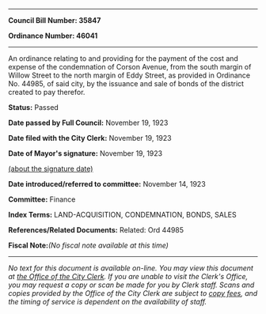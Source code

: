 

********

**Council Bill Number: 35847**
   
**Ordinance Number: 46041**
********

 An ordinance relating to and providing for the payment of the cost and expense of the condemnation of Corson Avenue, from the south margin of Willow Street to the north margin of Eddy Street, as provided in Ordinance No. 44985, of said city, by the issuance and sale of bonds of the district created to pay therefor.

**Status:** Passed
   
**Date passed by Full Council:** November 19, 1923
   
**Date filed with the City Clerk:** November 19, 1923
   
**Date of Mayor's signature:** November 19, 1923
   
[(about the signature date)](/~public/approvaldate.htm)
   
   
   
**Date introduced/referred to committee:** November 14, 1923
   
**Committee:** Finance
   
   
**Index Terms:** LAND-ACQUISITION, CONDEMNATION, BONDS, SALES

**References/Related Documents:** Related: Ord 44985

**Fiscal Note:**_(No fiscal note available at this time)_
********

_No text for this document is available on-line. You may view this document at [the Office of the City Clerk](http://www.seattle.gov/leg/clerk/contactUs.htm). If you are unable to visit the Clerk's Office, you may request a copy or scan be made for you by Clerk staff. Scans and copies provided by the Office of the City Clerk are subject to [copy fees](http://clerk.seattle.gov/~public/clerkfees.htm), and the timing of service is dependent on the availability of staff._

